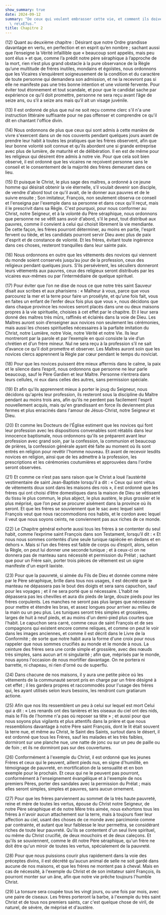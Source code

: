 ```yaml
---
show_summary: true
date: 2024-09-12
summary: "De ceux qui veulent embrasser cette vie, et comment ils doivent \xEAtre\
  \ re\xE7us."
title: Chapitre 2
---
```




(12) Quant au deuxième chapitre : Désirant que notre Ordre grandisse davantage en vertu, en perfection et en esprit qu’en nombre ; sachant aussi que l’enseigne la Vérité infaillible que « beaucoup sont appelés, mais peu sont élus » et que, comme l’a prédit notre père séraphique à l’approche de la mort, rien n’est plus grand obstacle à la pure observance de la Règle qu’une multitude de frères inutiles, mondains et égoïstes, nous ordonnons que les Vicaires s’enquièrent soigneusement de la condition et du caractère de toute personne qui demandera son admission, et ne la recevront pas si elle ne manifeste pas une très bonne intention et une volonté fervente. Pour éviter tout étonnement et tout scandale, et pour que le candidat sache par expérience ce qu’il doit promettre, personne ne sera reçu avant l’âge de seize ans, ou s’il a seize ans mais qu’il ait un visage juvénile.

 (13) Il est ordonné de plus que nul ne soit reçu comme clerc s'il n'a une instruction littéraire suffisante pour ne pas offenser et comprendre ce qu'il dit en chantant l'office divin.

(14) Nous ordonnons de plus que ceux qui sont admis à cette manière de vivre s'exercent dans un de nos couvents pendant quelques jours avant de prendre leur habit à toutes les pratiques que les frères observent, afin que leur bonne volonté soit connue et qu'ils abordent une si grande entreprise avec plus de lumière, de maturité et de délibération. Il en est de même pour les religieux qui désirent être admis à notre vie. Pour que cela soit bien observé, il est ordonné que les vicaires ne reçoivent personne sans le conseil et le consentement de la majorité des frères demeurant dans ce lieu.

(15) Et puisque le Christ, le plus sage des maîtres, a ordonné à ce jeune homme qui désirait obtenir la vie éternelle, s'il voulait devenir son disciple, de vendre d'abord tout ce qu'il avait, de le donner aux pauvres et de le suivre ensuite ;  Son imitateur, François, non seulement observa ce conseil et l'enseigna par l'exemple dans sa personne et dans ceux qu'il reçut, mais il le prescrivit dans sa Règle. C'est pourquoi, pour nous conformer au Christ, notre Seigneur, et à la volonté du Père séraphique, nous ordonnons que personne ne se vêtît sans avoir d'abord, s'il le peut, tout distribué aux pauvres, comme il convient à celui qui choisit librement la vie mendiante. De cette façon, les frères pourront déterminer, au moins en partie, l'esprit fervent ou tiède, et les candidats pourront servir Dieu avec plus de paix d'esprit et de constance de volonté. Et les frères, évitant toute ingérence dans ces choses, resteront tranquilles dans leur sainte paix.

(16) Nous ordonnons en outre que les vêtements des novices qui viennent du monde soient conservés jusqu’au jour de la profession, ceux des religieux pendant quelques jours. S’ils persévèrent, les séculiers donneront leurs vêtements aux pauvres, ceux des religieux seront distribués par les vicaires eux-mêmes ou par l’intermédiaire de quelque spirituel.

(17) Pour éviter que l’on ne dise de nous ce que notre très saint Sauveur disait aux scribes et aux pharisiens : « Malheur à vous, parce que vous parcourez la mer et la terre pour faire un prosélyte, et qu’une fois fait, vous en faites un enfant de l’enfer deux fois plus que vous », nous décidons que dans chaque province les novices seront placés dans une ou deux maisons propres à la vie spirituelle, choisies à cet effet par le chapitre. Et il leur sera donné des maîtres très mûrs, raffinés et éclairés dans la voie de Dieu.  Les Maîtres auront soin d’enseigner aux novices non seulement les cérémonies, mais aussi les choses spirituelles nécessaires à la parfaite imitation du Christ, notre Lumière, notre Voie, notre Vérité et notre Vie. Ils leur montreront par la parole et par l’exemple en quoi consiste la vie d’un chrétien et d’un frère mineur. Nul ne sera reçu à la profession s’il ne sait d’avance ce qu’il doit promettre et observer. Les Maîtres auront soin que les novices clercs apprennent la Règle par cœur pendant le temps du noviciat.

(18) Pour que les novices puissent être mieux affermis dans le calme, la paix et le silence dans l’esprit, nous ordonnons que personne ne leur parle beaucoup, sauf le Père Gardien et leur Maître. Personne n’entrera dans leurs cellules, ni eux dans celles des autres, sans permission spéciale.

(19) Et afin qu'ils apprennent mieux à porter le joug du Seigneur, nous décidons qu'après leur profession, ils resteront sous la discipline du Maître pendant au moins trois ans, afin qu'ils ne perdent pas facilement l'esprit nouvellement acquis, mais qu'en grandissant en force ils deviennent plus fermes et plus enracinés dans l'amour de Jésus-Christ, notre Seigneur et Dieu.

(20) Et comme les Docteurs de l'Église estiment que les novices qui font leur profession avec les dispositions convenables sont rétablis dans leur innocence baptismale, nous ordonnons qu'ils se préparent avant leur profession avec grand soin, par la confession, la communion et beaucoup de prières, la confession générale ayant été faite au moment où ils sont entrés en religion pour revêtir l'homme nouveau. Et avant de recevoir lesdits novices en religion, ainsi que de les admettre à la profession, les prescriptions et les cérémonies coutumières et approuvées dans l'ordre seront observées.

 (21) Et comme ce n’est pas sans raison que le Christ a loué l’austérité vestimentaire de saint Jean-Baptiste lorsqu’il a dit : « Ceux qui sont vêtus de vêtements doux sont dans les maisons des rois », il est ordonné que les frères qui ont choisi d’être domestiques dans la maison de Dieu se vêtissent du tissu le plus commun, le plus abject, le plus austère, le plus grossier et le plus méprisé, que l’on peut se procurer aisément dans la province où ils seront. Et que les frères se souviennent que le sac avec lequel saint François veut que nous raccommodions nos habits, et le cordon avec lequel il veut que nous soyons ceints, ne conviennent pas aux riches de ce monde.

(22) Le Chapitre général exhorte aussi tous les frères à se contenter du seul habit, comme l’exprime saint François dans son Testament, lorsqu’il dit : « Et nous nous sommes contentés d’une seule tunique rapiécée en dedans et en dehors ». Mais si l’un des frères est faible de corps ou d’esprit, alors, selon la Règle, on peut lui donner une seconde tunique ;  et à ceux-ci on ne donnera pas de manteau sans nécessité et permission du Prélat ; sachant que pour un Frère sain, porter trois pièces de vêtement est un signe manifeste d'un esprit laxiste.

(23) Pour que la pauvreté, si aimée du Fils de Dieu et donnée comme mère par le Père séraphique, brille dans tous nos usages, il est décrété que le manteau ne dépassera pas le bout des doigts et sera sans capuchon, sauf pour les voyages ; et il ne sera porté que si nécessaire. L'habit ne dépassera pas les chevilles et aura dix pieds de large, douze pieds pour les frères corpulents. Les manches ne seront pas plus larges que nécessaire pour mettre et étendre les bras, et assez longues pour arriver au milieu de la main ou un peu plus. Les tuniques seront très simples et grossières, larges de huit à neuf pieds, et au moins d'un demi-pied plus courtes que l'habit. Le capuchon sera carré, comme ceux de saint François et de ses compagnons qui existent encore comme reliques, et comme on peut le voir dans les images anciennes, et comme il est décrit dans le Livre de la Conformité ; de sorte que notre habit aura la forme d'une croix pour nous rappeler que nous sommes crucifiés au monde et le monde à nous.  La ceinture des frères sera une corde simple et grossière, avec des nœuds très simples, sans aucun art ni singularité ; afin que, méprisés par le monde, nous ayons l'occasion de nous mortifier davantage. On ne portera ni barrette, ni chapeau, ni rien d'orné ou de superflu.

(24) Dans chacune de nos maisons, il y aura une petite pièce où les vêtements de la communauté seront pris en charge par un frère désigné à cet effet ; il les gardera propres et raccommodés pour l'usage des frères qui, les ayant utilisés selon leurs besoins, les rendront cum gratiarum actione.

(25) Afin que nos lits ressemblent un peu à celui sur lequel est mort Celui qui a dit : « Les renards ont des tanières et les oiseaux du ciel ont des nids, mais le Fils de l'homme n'a pas où reposer sa tête » ;  et aussi pour que nous soyons plus vigilants et plus attentifs dans la prière et que nous ressemblions davantage à notre Père saint François, dont le lit était souvent la terre nue, et même au Christ, le Saint des Saints, surtout dans le désert, il est ordonné que tous les Frères, sauf les malades et les très faibles, dormiront sur une planche nue, une natte de jonc ou sur un peu de paille ou de foin ; et ils ne dormiront pas sur des couvertures.

(26) Conformément à l'exemple du Christ, il est ordonné que les jeunes Frères et ceux qui le peuvent, aillent pieds nus, en signe d'humilité, en témoignage de pauvreté, en mortification de la sensualité et en bon exemple pour le prochain. Et ceux qui ne le peuvent pas pourront, conformément à l'enseignement évangélique et à l'exemple de nos premiers Pères, porter des sandales avec la permission du Prélat ; mais elles seront simples, simples et pauvres, sans aucun ornement.

 (27) Pour que les frères parviennent au sommet de la très haute pauvreté, reine et mère de toutes les vertus, épouse du Christ notre Seigneur, de notre Père séraphique et de notre Mère très aimée, nous exhortons tous les frères à n'avoir aucun attachement sur la terre, mais à toujours fixer leur affection au ciel, usant des choses de ce monde avec parcimonie comme par contrainte, et autant que leur faiblesse le leur permettra, se considérant riches de toute leur pauvreté. Qu'ils se contentent d'un seul livre spirituel, ou même du Christ crucifié, de deux mouchoirs et de deux caleçons. Et qu'ils se souviennent, comme le dit notre Père séraphique, qu'un frère ne doit être qu'un miroir de toutes les vertus, spécialement de la pauvreté.

(28) Pour que nous puissions courir plus rapidement dans la voie des préceptes divins, il est décrété qu'aucun animal de selle ne soit gardé dans aucune de nos maisons, et que les frères ne montent pas à cheval.  Mais en cas de nécessité, à l'exemple du Christ et de son imitateur saint François, ils pourront monter sur un âne, afin que notre vie prêche toujours l'humble Christ.

(29) La tonsure sera coupée tous les vingt jours, ou une fois par mois, avec une paire de ciseaux. Les frères porteront la barbe, à l'exemple du très saint Christ et de tous nos premiers saints, car c'est quelque chose de viril, de naturel, de sévère, de méprisé et d'austère.
